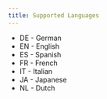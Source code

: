 ```yaml
---
title: Supported Languages
---
```


- DE - German
- EN - English
- ES - Spanish
- FR - French
- IT - Italian
- JA - Japanese
- NL - Dutch